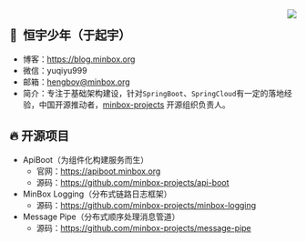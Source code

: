 <img align="right" src="https://github-readme-stats.vercel.app/api?username=hengboy&show_icons=true&hide_title=true&theme=radical" />

## :boy: ​ 恒宇少年（于起宇）

- 博客：<a href="https://blog.minbox.org" target="_blank">https://blog.minbox.org</a>
- 微信：yuqiyu999
- 邮箱：hengboy@minbox.org
- 简介：专注于基础架构建设，针对`SpringBoot`、`SpringCloud`有一定的落地经验，中国开源推动者，[minbox-projects](https://github.com/minbox-projects) 开源组织负责人。

## :fire:  开源项目

- ApiBoot（为组件化构建服务而生）
  - 官网：https://apiboot.minbox.org
  - 源码：https://github.com/minbox-projects/api-boot
- MinBox Logging（分布式链路日志框架）
  - 源码：https://github.com/minbox-projects/minbox-logging
- Message Pipe（分布式顺序处理消息管道）
  - 源码：https://github.com/minbox-projects/message-pipe

